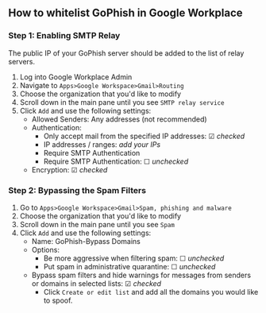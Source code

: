 ## How to whitelist GoPhish in Google Workplace

### Step 1: Enabling SMTP Relay

The public IP of your GoPhish server should be added to the list of relay servers.

 1. Log into Google Workplace Admin
 2. Navigate to `Apps>Google Workspace>Gmail>Routing`
 3. Choose the organization that you'd like to modify
 4. Scroll down in the main pane until you see `SMTP relay service`
 5. Click `Add` and use the following settings:
    - Allowed Senders: Any addresses (not recommended)
    - Authentication: 
        - Only accept mail from the specified IP addresses: ☑ _checked_
        - IP addresses / ranges: _add your IPs_
        - Require SMTP Authentication
        - Require SMTP Authentication: ☐ _unchecked_
    - Encryption: ☑ _checked_

### Step 2: Bypassing the Spam Filters
 1. Go to `Apps>Google Workspace>Gmail>Spam, phishing and malware`
 2. Choose the organization that you'd like to modify
 3. Scroll down in the main pane until you see `Spam`
 4. Click `Add` and use the following settings:
    - Name: GoPhish-Bypass Domains
    - Options:
        - Be more aggressive when filtering spam: ☐ _unchecked_
        - Put spam in administrative quarantine: ☐ _unchecked_
    - Bypass spam filters and hide warnings for messages from senders or domains in selected lists: ☑ _checked_
        - Click `Create or edit list` and add all the domains you would like to spoof.


